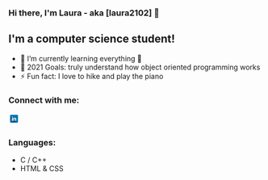 ### Hi there, I'm Laura - aka [laura2102] 👋

## I'm a computer science student!

- 🌱 I’m currently learning everything 🤣
- 🥅 2021 Goals: truly understand how object oriented programming works 
- ⚡ Fun fact: I love to hike and play the piano

### Connect with me:

<a href = "https://www.linkedin.com/in/laura-sophia-salfer-b4624b1a5/"> 
<img src="images/linkedin.png" width="22px"/></a>

### Languages:
- C / C++
- HTML & CSS